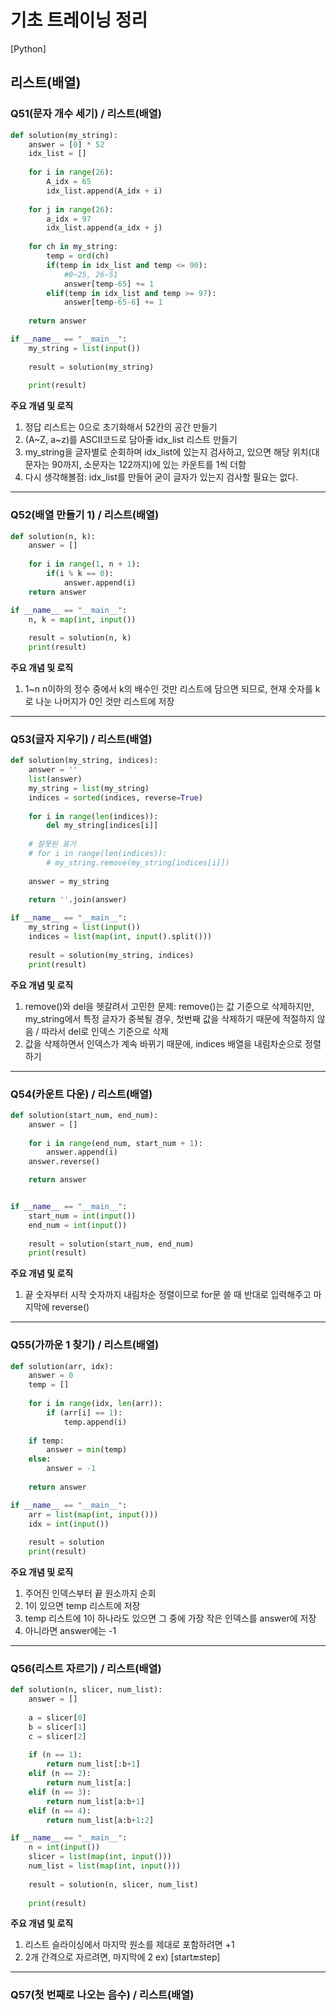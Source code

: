 # 기초 트레이닝 정리

[Python] 

## 리스트(배열)

### Q51(문자 개수 세기) / 리스트(배열)
```Python
def solution(my_string):
    answer = [0] * 52
    idx_list = []
    
    for i in range(26):
        A_idx = 65
        idx_list.append(A_idx + i)
    
    for j in range(26):
        a_idx = 97
        idx_list.append(a_idx + j)
        
    for ch in my_string:
        temp = ord(ch)
        if(temp in idx_list and temp <= 90):
            #0~25, 26~51
            answer[temp-65] += 1
        elif(temp in idx_list and temp >= 97):
            answer[temp-65-6] += 1
        
    return answer

if __name__ == "__main__":
    my_string = list(input())
    
    result = solution(my_string)
    
    print(result)
```
**주요 개념 및 로직**
1. 정답 리스트는 0으로 초기화해서 52칸의 공간 만들기
2. (A~Z, a~z)를 ASCII코드로 담아줄 idx_list 리스트 만들기
3. my_string을 글자별로 순회하며 idx_list에 있는지 검사하고, 있으면 해당 위치(대문자는 90까지, 소문자는 122까지)에 있는 카운트를 1씩 더함
4. 다시 생각해볼점: idx_list를 만들어 굳이 글자가 있는지 검사할 필요는 없다.

***

### Q52(배열 만들기 1) / 리스트(배열)
```Python
def solution(n, k):
    answer = []
    
    for i in range(1, n + 1):
        if(i % k == 0):
            answer.append(i)
    return answer

if __name__ == "__main__":
    n, k = map(int, input())
    
    result = solution(n, k)
    print(result)
```
**주요 개념 및 로직**
1. 1~n n이하의 정수 중에서 k의 배수인 것만 리스트에 담으면 되므로, 현재 숫자를 k로 나눈 나머지가 0인 것만 리스트에 저장

***

### Q53(글자 지우기) / 리스트(배열)
```Python
def solution(my_string, indices):
    answer = ''
    list(answer)
    my_string = list(my_string)
    indices = sorted(indices, reverse=True)
        
    for i in range(len(indices)):
        del my_string[indices[i]]
        
    # 잘못된 표기
    # for i in range(len(indices)):
        # my_string.remove(my_string[indices[i]])
        
    answer = my_string 
    
    return ''.join(answer)

if __name__ == "__main__":
    my_string = list(input())
    indices = list(map(int, input().split()))
    
    result = solution(my_string, indices)
    print(result)
```
**주요 개념 및 로직**
1. remove()와 del을 헷갈려서 고민한 문제: remove()는 값 기준으로 삭제하지만, my_string에서 특정 글자가 중복될 경우, 첫번째 값을 삭제하기 때문에 적절하지 않음 / 따라서 del로 인덱스 기준으로 삭제
2. 값을 삭제하면서 인덱스가 계속 바뀌기 때문에, indices 배열을 내림차순으로 정렬하기

***

### Q54(카운트 다운) / 리스트(배열)
```Python
def solution(start_num, end_num):
    answer = []
    
    for i in range(end_num, start_num + 1):
        answer.append(i)
    answer.reverse()

    return answer


if __name__ == "__main__":
    start_num = int(input())
    end_num = int(input())
    
    result = solution(start_num, end_num)
    print(result)
```
**주요 개념 및 로직**
1. 끝 숫자부터 시작 숫자까지 내림차순 정렬이므로 for문 쓸 때 반대로 입력해주고 마지막에 reverse()

***

### Q55(가까운 1 찾기) / 리스트(배열)
```Python
def solution(arr, idx):
    answer = 0
    temp = []
    
    for i in range(idx, len(arr)):
        if (arr[i] == 1):
            temp.append(i)
            
    if temp:
        answer = min(temp)
    else:
        answer = -1
        
    return answer

if __name__ == "__main__":
    arr = list(map(int, input()))
    idx = int(input())
    
    result = solution
    print(result)
```
**주요 개념 및 로직**
1. 주어진 인덱스부터 끝 원소까지 순회
2. 1이 있으면 temp 리스트에 저장
3. temp 리스트에 1이 하나라도 있으면 그 중에 가장 작은 인덱스를 answer에 저장
4. 아니라면 answer에는 -1

***

### Q56(리스트 자르기) / 리스트(배열)
```Python
def solution(n, slicer, num_list):
    answer = []
    
    a = slicer[0]
    b = slicer[1]
    c = slicer[2]
        
    if (n == 1):
        return num_list[:b+1]
    elif (n == 2):
        return num_list[a:]
    elif (n == 3):
        return num_list[a:b+1]
    elif (n == 4):
        return num_list[a:b+1:2]

if __name__ == "__main__":
    n = int(input())
    slicer = list(map(int, input()))
    num_list = list(map(int, input()))
    
    result = solution(n, slicer, num_list)
    
    print(result)
```
**주요 개념 및 로직**
1. 리스트 슬라이싱에서 마지막 원소를 제대로 포함하려면 +1
2. 2개 간격으로 자르려면, 마지막에 2 ex) [start:end:step]

***

### Q57(첫 번째로 나오는 음수) / 리스트(배열)
```Python
